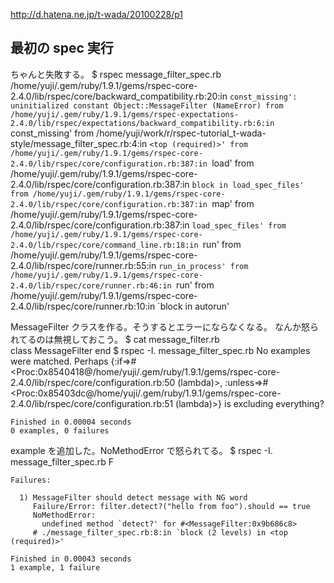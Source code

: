 http://d.hatena.ne.jp/t-wada/20100228/p1

最初の spec 実行
----------------
ちゃんと失敗する。
    $ rspec message_filter_spec.rb
    /home/yuji/.gem/ruby/1.9.1/gems/rspec-core-2.4.0/lib/rspec/core/backward_compatibility.rb:20:in `const_missing': uninitialized constant Object::MessageFilter (NameError)
            from /home/yuji/.gem/ruby/1.9.1/gems/rspec-expectations-2.4.0/lib/rspec/expectations/backward_compatibility.rb:6:in `const_missing'
            from /home/yuji/work/r/rspec-tutorial_t-wada-style/message_filter_spec.rb:4:in `<top (required)>'
            from /home/yuji/.gem/ruby/1.9.1/gems/rspec-core-2.4.0/lib/rspec/core/configuration.rb:387:in `load'
            from /home/yuji/.gem/ruby/1.9.1/gems/rspec-core-2.4.0/lib/rspec/core/configuration.rb:387:in `block in load_spec_files'
            from /home/yuji/.gem/ruby/1.9.1/gems/rspec-core-2.4.0/lib/rspec/core/configuration.rb:387:in `map'
            from /home/yuji/.gem/ruby/1.9.1/gems/rspec-core-2.4.0/lib/rspec/core/configuration.rb:387:in `load_spec_files'
            from /home/yuji/.gem/ruby/1.9.1/gems/rspec-core-2.4.0/lib/rspec/core/command_line.rb:18:in `run'
            from /home/yuji/.gem/ruby/1.9.1/gems/rspec-core-2.4.0/lib/rspec/core/runner.rb:55:in `run_in_process'
            from /home/yuji/.gem/ruby/1.9.1/gems/rspec-core-2.4.0/lib/rspec/core/runner.rb:46:in `run'
            from /home/yuji/.gem/ruby/1.9.1/gems/rspec-core-2.4.0/lib/rspec/core/runner.rb:10:in `block in autorun'

MessageFilter クラスを作る。そうするとエラーにならなくなる。
なんか怒られてるのは無視しておこう。
    $ cat message_filter.rb                             
    class MessageFilter
    end
    $ rspec -I. message_filter_spec.rb
    No examples were matched. Perhaps {:if=>#<Proc:0x8540418@/home/yuji/.gem/ruby/1.9.1/gems/rspec-core-2.4.0/lib/rspec/core/configuration.rb:50 (lambda)>, :unless=>#<Proc:0x85403dc@/home/yuji/.gem/ruby/1.9.1/gems/rspec-core-2.4.0/lib/rspec/core/configuration.rb:51 (lambda)>} is excluding everything?
    
    
    Finished in 0.00004 seconds
    0 examples, 0 failures

example を追加した。NoMethodError で怒られてる。
    $ rspec -I. message_filter_spec.rb
    F
    
    Failures:
    
      1) MessageFilter should detect message with NG word
         Failure/Error: filter.detect?("hello from foo").should == true
         NoMethodError:
           undefined method `detect?' for #<MessageFilter:0x9b686c8>
         # ./message_filter_spec.rb:8:in `block (2 levels) in <top (required)>'
    
    Finished in 0.00043 seconds
    1 example, 1 failure
